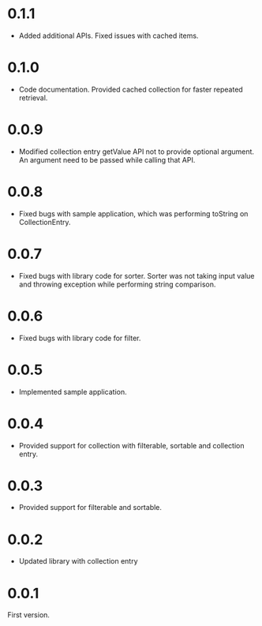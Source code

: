 # 0.1.1
- Added additional APIs. Fixed issues with cached items.
# 0.1.0
- Code documentation. Provided cached collection for faster repeated retrieval.
# 0.0.9 
- Modified collection entry getValue API not to provide optional argument. An argument need to be passed while calling that API.
# 0.0.8
- Fixed bugs with sample application, which was performing toString on CollectionEntry.
# 0.0.7
- Fixed bugs with library code for sorter. 
Sorter was not taking input value and throwing exception while performing string comparison.
# 0.0.6
- Fixed bugs with library code for filter.
# 0.0.5
- Implemented sample application.
# 0.0.4
- Provided support for collection with filterable, sortable and collection entry.
# 0.0.3
- Provided support for filterable and sortable.
# 0.0.2
-   Updated library with collection entry
# 0.0.1

First version.